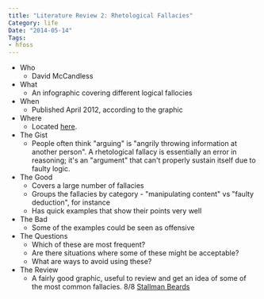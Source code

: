 ```yaml
---
title: "Literature Review 2: Rhetological Fallacies"
Category: life
Date: "2014-05-14"
Tags:
- hfoss
---
```


- Who
	- David McCandless
- What
	- An infographic covering different logical fallocies
- When
	- Published April 2012, according to the graphic
- Where
	- Located [here][Infographic].
- The Gist
	- People often think "arguing" is "angrily throwing information at another person". A rhetological fallacy is essentially an error in reasoning; it's an "argument" that can't properly sustain itself due to faulty logic.
- The Good
    - Covers a large number of fallacies
	- Groups the fallacies by category - "manipulating content" vs "faulty deduction", for instance
	- Has quick examples that show their points very well
- The Bad
	- Some of the examples could be seen as offensive
- The Questions
	- Which of these are most frequent?
	- Are there situations where some of these might be acceptable?
	- What are ways to avoid using these?
- The Review
	- A fairly good graphic, useful to review and get an idea of some of the most common fallacies. 8/8 [Stallman Beards]

[Infographic]: http://hfoss-fossrit.rhcloud.com/static/books/rhetological_fallacies.png
[Stallman Beards]: {filename}/2014/02/19-stallman-beard.md
